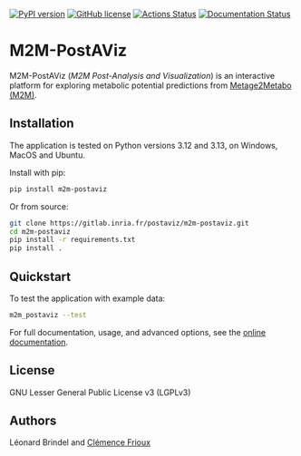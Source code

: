 [![PyPI version](https://img.shields.io/pypi/v/metage2metabo-postaviz.svg)](https://pypi.org/project/metage2metabo-postaviz/) [![GitHub license](https://img.shields.io/github/license/AuReMe/metage2metabo-postaviz.svg)](https://github.com/AuReMe/metage2metabo-postaviz/blob/main/LICENSE) [![Actions Status](https://github.com/AuReMe/metage2metabo-postaviz/actions/workflows/pythonpackage.yml/badge.svg)](https://github.com/AuReMe/metage2metabo-postaviz/actions/workflows/pythonpackage.yml) [![Documentation Status](https://readthedocs.org/projects/metage2metabo-postaviz/badge/?version=latest)](https://metage2metabo-postaviz.readthedocs.io/en/latest/?badge=latest)

# M2M-PostAViz

M2M-PostAViz (_M2M Post-Analysis and Visualization_) is an interactive platform for exploring metabolic potential predictions from [Metage2Metabo (M2M)](https://github.com/AuReMe/metage2metabo/tree/main).

## Installation

The application is tested on Python versions 3.12 and 3.13, on Windows, MacOS and Ubuntu.

Install with pip:

```sh
pip install m2m-postaviz
```

Or from source:

```sh
git clone https://gitlab.inria.fr/postaviz/m2m-postaviz.git
cd m2m-postaviz
pip install -r requirements.txt
pip install .
```

## Quickstart

To test the application with example data:

```sh
m2m_postaviz --test
```

For full documentation, usage, and advanced options, see the [online documentation](https://metage2metabo-postaviz.readthedocs.io/).

## License

GNU Lesser General Public License v3 (LGPLv3)

## Authors

Léonard Brindel and [Clémence Frioux](https://cfrioux.github.io)